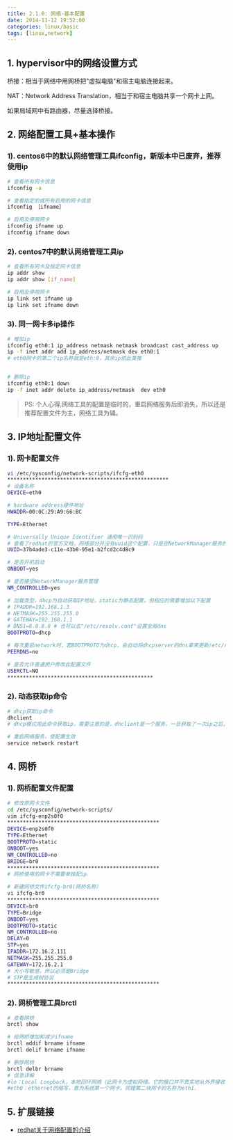```yaml
---
title: 2.1.0: 网络-基本配置
date: 2014-11-12 19:52:00
categories: linux/basic
tags: [linux,network]
---
```


## 1. hypervisor中的网络设置方式
桥接：相当于网络中用网桥把"虚拟电脑"和宿主电脑连接起来。

NAT：Network Address Translation，相当于和宿主电脑共享一个网卡上网。

如果局域网中有路由器，尽量选择桥接。

## 2. 网络配置工具+基本操作
### 1). centos6中的默认网络管理工具ifconfig，新版本中已废弃，推荐使用ip

``` bash
# 查看所有网卡信息
ifconfig -a

# 查看指定的或所有启用的网卡信息
ifconfig ［ifname］

# 启用及停用网卡
ifconfig ifname up
ifconfig ifname down
```

### 2). centos7中的默认网络管理工具ip

``` bash
# 查看所有网卡及指定网卡信息
ip addr show
ip addr show [if_name]

# 启用及停用网卡
ip link set ifname up
ip link set ifname down
```

### 3). 同一网卡多ip操作

``` bash
# 增加ip
ifconfig eth0:1 ip_address netmask netmask broadcast cast_address up
ip -f inet addr add ip_address/netmask dev eth0:1
# eth0网卡的第二个ip名称就是eth:0，其余ip依此类推


# 删除ip
ifconfig eth0:1 down
ip -f inet addr delete ip_address/netmask  dev eth0
```

> PS: 个人心得,网络工具的配置是临时的，重启网络服务后即消失，所以还是推荐配置文件为主，网络工具为辅。

## 3. IP地址配置文件

### 1). 网卡配置文件

``` bash
vi /etc/sysconfig/network-scripts/ifcfg-eth0
****************************************************
# 设备名称
DEVICE=eth0

# hardware address硬件地址
HWADDR=00:0C:29:A9:66:BC

TYPE=Ethernet

# Universally Unique Identifier 通用唯一识别码
# 查看了redhat的官方文档，网络部分并没有uuid这个配置，只是在NetworkManager服务的nmcli命令中才有采用uuid的说明，另外结合网上的相关搜索结果，uuid这个配置只是对启用NetworkManager服务的时候才起作用，鉴于一般情况下我们都是关闭NetworkManager，所以此字段完全可以删除。
UUID=37b4ade3-c11e-43b0-95e1-b2fcd2c4d8c9

# 是否开机启动
ONBOOT=yes

# 是否接受NetworkManager服务管理
NM_CONTROLLED=yes

# 加载类型，dhcp为自动获取IP地址，static为静态配置，但相应的需要增加以下配置
# IPADDR=192.168.1.3 
# NETMASK=255.255.255.0
# GATEWAY=192.168.1.1
# DNS1=8.8.8.8 # 也可以去"/etc/resolv.conf"设置全局dns
BOOTPROTO=dhcp

# 每次重启network时，若BOOTPROTO为dhcp，会自动将dhcpserver的dns拿来更新/etc/resolv.conf，而此配置为no时，不去更新/etc/resolv.conf
PEERDNS=no

# 是否允许普通用户修改此配置文件
USERCTL=NO
***********************************************
```

### 2). 动态获取ip命令

``` bash
# dhcp获取ip命令
dhclient
# dhcp模式用此命令获取ip，需要注意的是，dhclient是一个服务，一旦获取了一次ip之后，只能kill掉dhclient的进程，才可以重新dhclient，否则会提示"dhclient(1498) is already running - exiting. "

# 重启网络服务，使配置生效
service network restart
```

## 4. 网桥

### 1). 网桥配置文件配置

``` bash
# 修改原网卡文件
cd /etc/sysconfig/network-scripts/
vim ifcfg-enp2s0f0  
*************************************************
DEVICE=enp2s0f0
TYPE=Ethernet
BOOTPROTO=static
ONBOOT=yes
NM_CONTROLLED=no
BRIDGE=br0
*************************************************
# 网桥使用的网卡不需要单独配ip

# 新建网桥文件ifcfg-br0(网桥名称）
vi ifcfg-br0
*************************************************
DEVICE=br0
TYPE=Bridge
ONBOOT=yes
BOOTPROTO=static
NM_CONTROLLED=no
DELAY=0
STP=yes
IPADDR=172.16.2.111
NETMASK=255.255.255.0
GATEWAY=172.16.2.1
# 大小写敏感，所以必须是Bridge
# STP是生成树协议
*************************************************
```

### 2). 网桥管理工具brctl

``` bash
# 查看网桥
brctl show

# 给网桥增加和减少ifname
brctl addif brname ifname
brctl delif brname ifname

# 删除网桥
brctl delbr brname
# 信息详解
#lo：Local Loopback，本地回环网络（此网卡为虚拟网络，它的接口并不真实地从外界接收和发送数据包，而是在系统内部接收和发送数据包，因此虚拟网络接口不需要驱动程序）
#eth0：ethernet的缩写，意为系统第一个网卡，同理第二块网卡的名称为eth1.
```

## 5. 扩展链接
- [redhat关于网络配置的介绍](https://access.redhat.com/documentation/en-US/Red_Hat_Enterprise_Linux/6/html/Deployment_Guide/ch-Network_Interfaces.html#s1-networkscripts-files)
